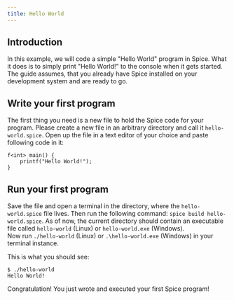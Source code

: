 ```yaml
---
title: Hello World
---
```


## Introduction

In this example, we will code a simple "Hello World" program in Spice. What it does is to simply print "Hello World!" to the console when it gets started. The guide assumes, that you already have Spice installed on your development system and are ready to go.

## Write your first program

The first thing you need is a new file to hold the Spice code for your program. Please create a new file in an arbitrary directory and call it `hello-world.spice`. Open up the file in a text editor of your choice and paste following code in it:

```spice
f<int> main() {
	printf("Hello World!");
}
```

## Run your first program

Save the file and open a terminal in the directory, where the `hello-world.spice` file lives. Then run the following command: `spice build hello-world.spice`. As of now, the current directory should contain an executable file called `hello-world` (Linux) or `hello-world.exe` (Windows). <br>
Now run `./hello-world` (Linux) or `.\hello-world.exe` (Windows) in your terminal instance.

This is what you should see:
```shell
$ ./hello-world
Hello World!
```

Congratulation! You just wrote and executed your first Spice program!